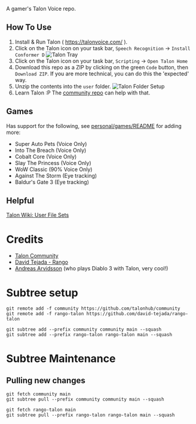 A gamer's Talon Voice repo.

## How To Use

1. Install & Run Talon ( https://talonvoice.com/ ).
2. Click on the Talon icon on your task bar, `Speech Recognition` -> `Install Conformer D`
![Talon Tray](https://i.imgur.com/NgwUvGS.jpeg)
3. Click on the Talon icon on your task bar, `Scripting` -> `Open Talon Home`
4. Download this repo as a ZIP by clicking on the green `Code` button, then `Download ZIP`. If you are more technical, you can do this the 'expected' way.
5. Unzip the contents into the `user` folder.
![Talon Folder Setup](https://i.imgur.com/CvAtHnm.jpeg)
6. Learn Talon :P The [community repo](https://github.com/talonhub/community?tab=readme-ov-file#getting-started-with-talon) can help with that.

## Games
Has support for the following, see [personal/games/README](https://github.com/Samikay/samikay_talon/tree/main/personal/games) for adding more:
- Super Auto Pets (Voice Only)
- Into The Breach (Voice Only)
- Cobalt Core (Voice Only)
- Slay The Princess (Voice Only)
- WoW Classic (90% Voice Only)
- Against The Storm (Eye tracking)
- Baldur's Gate 3 (Eye tracking)


## Helpful
[Talon Wiki: User File Sets](https://talon.wiki/talon_user_file_sets/)

# Credits

- [Talon Community](https://github.com/talonhub/community) 
- [David Tejada - Rango](https://github.com/david-tejada/rango-talon)
- [Andreas Arvidsson](https://github.com/AndreasArvidsson/andreas-talon) (who plays Diablo 3 with Talon, very cool!)


# Subtree setup
```
git remote add -f community https://github.com/talonhub/community
git remote add -f rango-talon https://github.com/david-tejada/rango-talon

git subtree add --prefix community community main --squash
git subtree add --prefix rango-talon rango-talon main --squash
```

# Subtree Maintenance
## Pulling new changes
```
git fetch community main
git subtree pull --prefix community community main --squash

git fetch rango-talon main
git subtree pull --prefix rango-talon rango-talon main --squash
```

